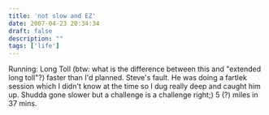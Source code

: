 ```yaml
---
title: 'not slow and EZ'
date: 2007-04-23 20:34:34
draft: false
description: ""
tags: ['life']
---
```


Running: Long Toll (btw: what is the difference between this and "extended long toll"?) faster than I'd planned. Steve's fault. He was doing a fartlek session which I didn't know at the time so I dug really deep and caught him up. Shudda gone slower but a challenge is a challenge right;) 5 (?) miles in 37 mins.